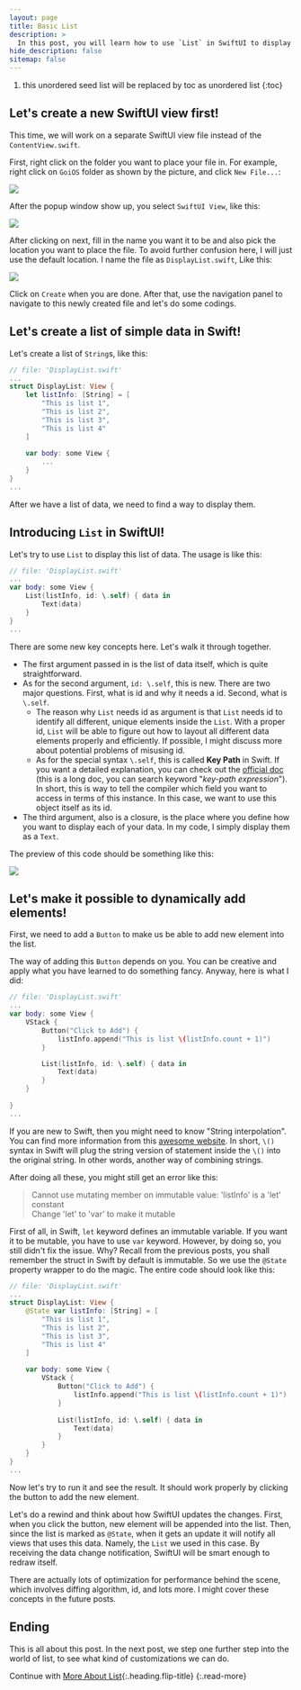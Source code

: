 ```yaml
---
layout: page
title: Basic List
description: >
  In this post, you will learn how to use `List` in SwiftUI to display a list of data.
hide_description: false
sitemap: false
---
```


1. this unordered seed list will be replaced by toc as unordered list
{:toc}

## Let's create a new SwiftUI view first!

This time, we will work on a separate SwiftUI view file instead of the `ContentView.swift`.

First, right click on the folder you want to place your file in. For example, right click on `GoiOS` folder as shown by the picture, and click `New File...`:

![](../assets/img/intro/5/1.png)

After the popup window show up, you select `SwiftUI View`, like this:

![](../assets/img/intro/5/2.png)

After clicking on next, fill in the name you want it to be and also pick the location you want to place the file. To avoid further confusion here, I will just use the default location. I name the file as `DisplayList.swift`, Like this:

![](../assets/img/intro/5/3.png)

Click on `Create` when you are done. After that, use the navigation panel to navigate to this newly created file and let's do some codings.

## Let's create a list of simple data in Swift!

Let's create a list of `String`s, like this:

``` swift
// file: 'DisplayList.swift'
...
struct DisplayList: View {
    let listInfo: [String] = [
        "This is list 1",
        "This is list 2",
        "This is list 3",
        "This is list 4"
    ]
    
    var body: some View {
        ...
    }
}
...
```

After we have a list of data, we need to find a way to display them.

## Introducing `List` in SwiftUI!

Let's try to use `List` to display this list of data. The usage is like this:

``` swift
// file: 'DisplayList.swift'
...
var body: some View {
    List(listInfo, id: \.self) { data in
        Text(data)
    }
}
...
```

There are some new key concepts here. Let's walk it through together.   
- The first argument passed in is the list of data itself, which is quite straightforward. 
- As for the second argument, `id: \.self`, this is new. There are two major questions. First, what is id and why it needs a id. Second, what is `\.self`.
  - The reason why `List` needs id as argument is that `List` needs id to identify all different, unique elements inside the `List`. With a proper id, `List` will be able to figure out how to layout all different data elements properly and efficiently. If possible, I might discuss more about potential problems of misusing id.
  - As for the special syntax `\.self`, this is called **Key Path** in Swift. If you want a detailed explanation, you can check out the [official doc](https://docs.swift.org/swift-book/ReferenceManual/Expressions.html) (this is a long doc, you can search keyword "*key-path expression*"). In short, this is way to tell the compiler which field you want to access in terms of this instance. In this case, we want to use this object itself as its id.
- The third argument, also is a closure, is the place where you define how you want to display each of your data. In my code, I simply display them as a `Text`.

The preview of this code should be something like this:

![](../assets/img/intro/5/4.png)

## Let's make it possible to dynamically add elements!

First, we need to add a `Button` to make us be able to add new element into the list.

The way of adding this `Button` depends on you. You can be creative and apply what you have learned to do something fancy. Anyway, here is what I did:

``` swift
// file: 'DisplayList.swift'
...
var body: some View {
    VStack {
        Button("Click to Add") {
            listInfo.append("This is list \(listInfo.count + 1)")
        }

        List(listInfo, id: \.self) { data in
            Text(data)
        }
    }
    
}
...
```

If you are new to Swift, then you might need to know "String interpolation". You can find more information from this [awesome website](https://www.hackingwithswift.com/read/0/5/string-interpolation). In short, `\()` syntax in Swift will plug the string version of statement inside the `\()` into the original string. In other words, another way of combining strings.


After doing all these, you might still get an error like this:

> Cannot use mutating member on immutable value: 'listInfo' is a 'let' constant  
> Change 'let' to 'var' to make it mutable

First of all, in Swift, `let` keyword defines an immutable variable. If you want it to be mutable, you have to use `var` keyword. However, by doing so, you still didn't fix the issue. Why? Recall from the previous posts, you shall remember the struct in Swift by default is immutable. So we use the `@State` property wrapper to do the magic. The entire code should look like this:

``` swift
// file: 'DisplayList.swift'
...
struct DisplayList: View {
    @State var listInfo: [String] = [
        "This is list 1",
        "This is list 2",
        "This is list 3",
        "This is list 4"
    ]
    
    var body: some View {
        VStack {
            Button("Click to Add") {
                listInfo.append("This is list \(listInfo.count + 1)")
            }
            
            List(listInfo, id: \.self) { data in
                Text(data)
            }
        }
    }
}
...
```

Now let's try to run it and see the result. It should work properly by clicking the button to add the new element.

Let's do a rewind and think about how SwiftUI updates the changes. First, when you click the button, new element will be appended into the list. Then, since the list is marked as `@State`, when it gets an update it will notify all views that uses this data. Namely, the `List` we used in this case. By receiving the data change notification, SwiftUI will be smart enough to redraw itself.

There are actually lots of optimization for performance behind the scene, which involves diffing algorithm, id, and lots more. I might cover these concepts in the future posts.

## Ending

This is all about this post. In the next post, we step one further step into the world of list, to see what kind of customizations we can do.

Continue with [More About List](more_list.md){:.heading.flip-title}
{:.read-more}
